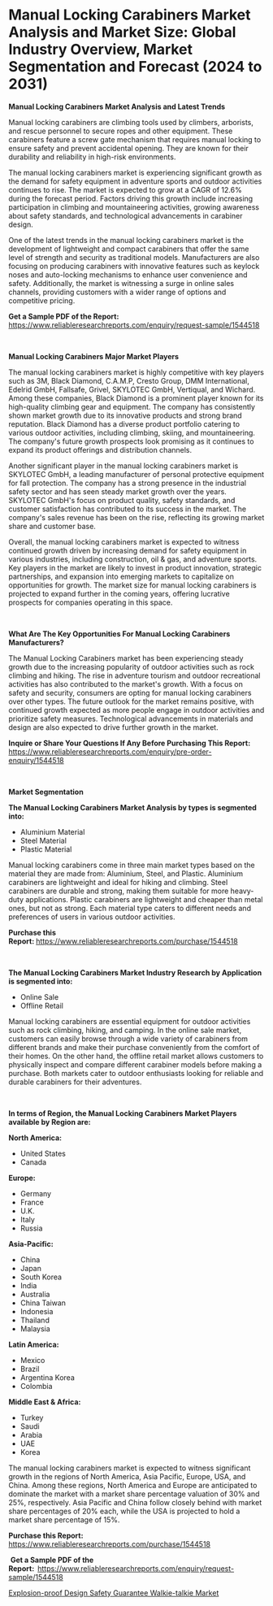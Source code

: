 <p><h1>Manual Locking Carabiners Market Analysis and Market Size: Global Industry Overview, Market Segmentation and Forecast (2024 to 2031)</h1></p><p><strong>Manual Locking Carabiners Market Analysis and Latest Trends</strong></p>
<p><p>Manual locking carabiners are climbing tools used by climbers, arborists, and rescue personnel to secure ropes and other equipment. These carabiners feature a screw gate mechanism that requires manual locking to ensure safety and prevent accidental opening. They are known for their durability and reliability in high-risk environments.</p><p>The manual locking carabiners market is experiencing significant growth as the demand for safety equipment in adventure sports and outdoor activities continues to rise. The market is expected to grow at a CAGR of 12.6% during the forecast period. Factors driving this growth include increasing participation in climbing and mountaineering activities, growing awareness about safety standards, and technological advancements in carabiner design.</p><p>One of the latest trends in the manual locking carabiners market is the development of lightweight and compact carabiners that offer the same level of strength and security as traditional models. Manufacturers are also focusing on producing carabiners with innovative features such as keylock noses and auto-locking mechanisms to enhance user convenience and safety. Additionally, the market is witnessing a surge in online sales channels, providing customers with a wider range of options and competitive pricing.</p></p>
<p><strong>Get a Sample PDF of the Report:&nbsp;</strong> <a href="https://www.reliableresearchreports.com/enquiry/request-sample/1544518">https://www.reliableresearchreports.com/enquiry/request-sample/1544518</a></p>
<p>&nbsp;</p>
<p><strong>Manual Locking Carabiners Major Market Players</strong></p>
<p><p>The manual locking carabiners market is highly competitive with key players such as 3M, Black Diamond, C.A.M.P, Cresto Group, DMM International, Edelrid GmbH, Fallsafe, Grivel, SKYLOTEC GmbH, Vertiqual, and Wichard. Among these companies, Black Diamond is a prominent player known for its high-quality climbing gear and equipment. The company has consistently shown market growth due to its innovative products and strong brand reputation. Black Diamond has a diverse product portfolio catering to various outdoor activities, including climbing, skiing, and mountaineering. The company's future growth prospects look promising as it continues to expand its product offerings and distribution channels.</p><p>Another significant player in the manual locking carabiners market is SKYLOTEC GmbH, a leading manufacturer of personal protective equipment for fall protection. The company has a strong presence in the industrial safety sector and has seen steady market growth over the years. SKYLOTEC GmbH's focus on product quality, safety standards, and customer satisfaction has contributed to its success in the market. The company's sales revenue has been on the rise, reflecting its growing market share and customer base.</p><p>Overall, the manual locking carabiners market is expected to witness continued growth driven by increasing demand for safety equipment in various industries, including construction, oil & gas, and adventure sports. Key players in the market are likely to invest in product innovation, strategic partnerships, and expansion into emerging markets to capitalize on opportunities for growth. The market size for manual locking carabiners is projected to expand further in the coming years, offering lucrative prospects for companies operating in this space.</p></p>
<p>&nbsp;</p>
<p><strong>What Are The Key Opportunities For Manual Locking Carabiners Manufacturers?</strong></p>
<p><p>The Manual Locking Carabiners market has been experiencing steady growth due to the increasing popularity of outdoor activities such as rock climbing and hiking. The rise in adventure tourism and outdoor recreational activities has also contributed to the market's growth. With a focus on safety and security, consumers are opting for manual locking carabiners over other types. The future outlook for the market remains positive, with continued growth expected as more people engage in outdoor activities and prioritize safety measures. Technological advancements in materials and design are also expected to drive further growth in the market.</p></p>
<p><strong>Inquire or Share Your Questions If Any Before Purchasing This Report:</strong> <a href="https://www.reliableresearchreports.com/enquiry/pre-order-enquiry/1544518">https://www.reliableresearchreports.com/enquiry/pre-order-enquiry/1544518</a></p>
<p>&nbsp;</p>
<p><strong>Market Segmentation</strong></p>
<p><strong>The Manual Locking Carabiners Market Analysis by types is segmented into:</strong></p>
<p><ul><li>Aluminium Material</li><li>Steel Material</li><li>Plastic Material</li></ul></p>
<p><p>Manual locking carabiners come in three main market types based on the material they are made from: Aluminium, Steel, and Plastic. Aluminium carabiners are lightweight and ideal for hiking and climbing. Steel carabiners are durable and strong, making them suitable for more heavy-duty applications. Plastic carabiners are lightweight and cheaper than metal ones, but not as strong. Each material type caters to different needs and preferences of users in various outdoor activities.</p></p>
<p><strong>Purchase this Report:&nbsp;</strong><a href="https://www.reliableresearchreports.com/purchase/1544518">https://www.reliableresearchreports.com/purchase/1544518</a></p>
<p>&nbsp;</p>
<p><strong>The Manual Locking Carabiners Market Industry Research by Application is segmented into:</strong></p>
<p><ul><li>Online Sale</li><li>Offline Retail</li></ul></p>
<p><p>Manual locking carabiners are essential equipment for outdoor activities such as rock climbing, hiking, and camping. In the online sale market, customers can easily browse through a wide variety of carabiners from different brands and make their purchase conveniently from the comfort of their homes. On the other hand, the offline retail market allows customers to physically inspect and compare different carabiner models before making a purchase. Both markets cater to outdoor enthusiasts looking for reliable and durable carabiners for their adventures.</p></p>
<p>&nbsp;</p>
<p><strong>In terms of Region, the Manual Locking Carabiners Market Players available by Region are:</strong></p>
<p>
    <p> <strong> North America: </strong>
        <ul>
            <li>United States</li>
            <li>Canada</li>
        </ul>
        </p> 
    <p> <strong> Europe: </strong>
        <ul>
            <li>Germany</li>
            <li>France</li>
            <li>U.K.</li>
            <li>Italy</li>
            <li>Russia</li>
        </ul>
        </p> 
    <p> <strong> Asia-Pacific: </strong>
        <ul>
            <li>China</li>
            <li>Japan</li>
            <li>South Korea</li>
            <li>India</li>
            <li>Australia</li>
            <li>China Taiwan</li>
            <li>Indonesia</li>
            <li>Thailand</li>
            <li>Malaysia</li>
        </ul>
        </p> 
    <p> <strong> Latin America: </strong>
        <ul>
            <li>Mexico</li>
            <li>Brazil</li>
            <li>Argentina Korea</li>
            <li>Colombia</li>
        </ul>
        </p> 
    <p> <strong> Middle East & Africa: </strong>
        <ul>
            <li>Turkey</li>
            <li>Saudi</li>
            <li>Arabia</li>
            <li>UAE</li>
            <li>Korea</li>
        </ul>
    </p>
    </p>
<p><p>The manual locking carabiners market is expected to witness significant growth in the regions of North America, Asia Pacific, Europe, USA, and China. Among these regions, North America and Europe are anticipated to dominate the market with a market share percentage valuation of 30% and 25%, respectively. Asia Pacific and China follow closely behind with market share percentages of 20% each, while the USA is projected to hold a market share percentage of 15%.</p></p>
<p><strong>Purchase this Report: </strong><a href="https://www.reliableresearchreports.com/purchase/1544518">https://www.reliableresearchreports.com/purchase/1544518</a></p>
<p>&nbsp;<strong>Get a Sample PDF of the Report:&nbsp;&nbsp;</strong><a href="https://www.reliableresearchreports.com/enquiry/request-sample/1544518">https://www.reliableresearchreports.com/enquiry/request-sample/1544518</a></p>
<p><strong></strong></p>
<p><p><a href="https://github.com/GroverBarry/Market-Research-Report-List-4/blob/main/explosion-proof-design-safety-guarantee-walkie-talkie-market.md">Explosion-proof Design Safety Guarantee Walkie-talkie Market</a></p></p>